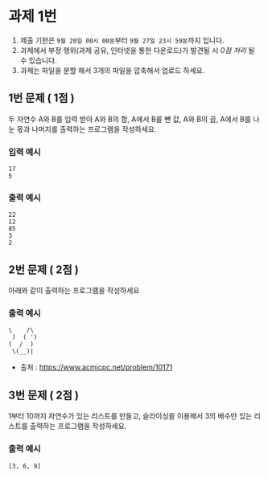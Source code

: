 # 과제 1번
1. 제출 기한은 `9월 20일 00시 00분`부터 `9월 27일 23시 59분`까지 입니다.
2. 과제에서 부정 행위(과제 공유, 인터넷을 통한 다운로드)가 발견될 시 *0점 처리* 될 수 있습니다.
3. 과제는 파일을 분할 해서 3개의 파일을 압축해서 업로드 하세요.

## 1번 문제 ( 1점 )
두 자연수 A와 B를 입력 받아 A와 B의 합, A에서 B를 뺀 값, A와 B의 곱, A에서 B를 나눈 몫과 나머지를 출력하는 프로그램을 작성하세요. 
### 입력 예시
```
17
5
```
### 출력 예시
```
22
12
85
3
2
```

## 2번 문제 ( 2점 )
아래와 같이 출력하는 프로그램을 작성하세요
### 출력 예시
```
\    /\
 )  ( ')
(  /  )
 \(__)|
```
* 출처 : https://www.acmicpc.net/problem/10171

## 3번 문제 ( 2점 )
1부터 10까지 자연수가 있는 리스트를 만들고, 슬라이싱을 이용해서 3의 배수만 있는 리스트를 출력하는 프로그램을 작성하세요.
### 출력 예시
```
[3, 6, 9]
```

